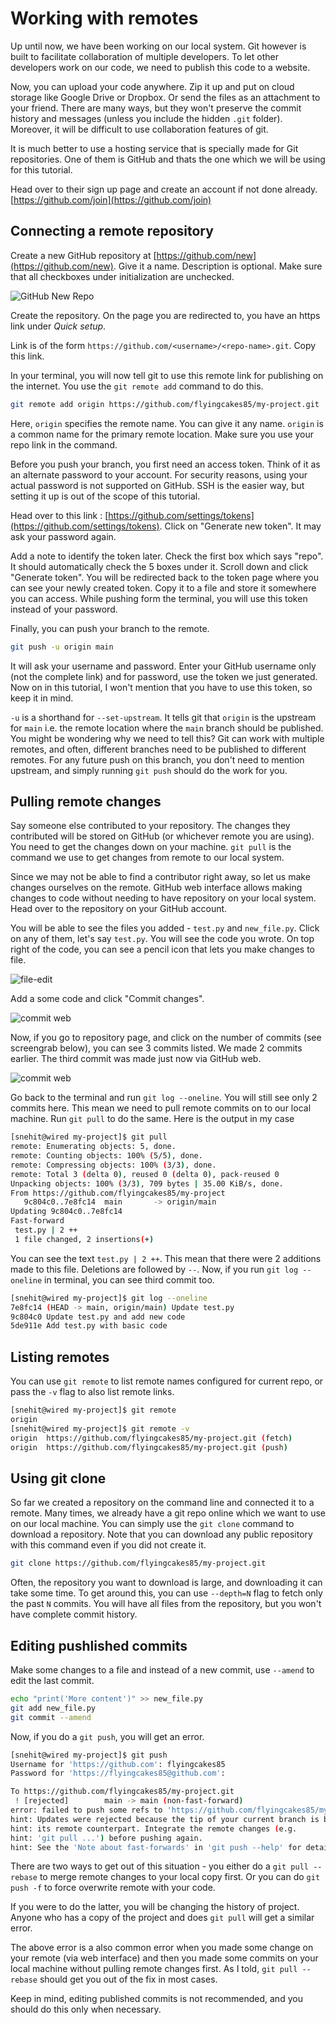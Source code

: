 # Working with remotes

Up until now, we have been working on our local system. Git however is built to facilitate collaboration of multiple developers. To let other developers work on our code, we need to publish this code to a website.

Now, you can upload your code anywhere. Zip it up and put on cloud storage like Google Drive or Dropbox. Or send the files as an attachment to your friend. There are many ways, but they won't preserve the commit history and messages (unless you include the hidden `.git` folder). Moreover, it will be difficult to use collaboration features of git.

It is much better to use a hosting service that is specially made for Git repositories. One of them is GitHub and thats the one which we will be using for this tutorial.

Head over to their sign up page and create an account if not done already.
[https://github.com/join](https://github.com/join)

## Connecting a remote repository

Create a new GitHub repository at [https://github.com/new](https://github.com/new). Give it a name. Description is optional. Make sure that all checkboxes under initialization are unchecked.

![](images/github-new-repo.png "GitHub New Repo")

Create the repository. On the page you are redirected to, you have an https link under _Quick setup_.

Link is of the form `https://github.com/<username>/<repo-name>.git`. Copy this link.

In your terminal, you will now tell git to use this remote link for publishing on the internet. You use the `git remote add` command to do this.

```sh
git remote add origin https://github.com/flyingcakes85/my-project.git
```

Here, `origin` specifies the remote name. You can give it any name. `origin` is a common name for the primary remote location. Make sure you use your repo link in the command.

Before you push your branch, you first need an access token. Think of it as an alternate password to your account. For security reasons, using your actual password is not supported on GitHub. SSH is the easier way, but setting it up is out of the scope of this tutorial.

Head over to this link : [https://github.com/settings/tokens](https://github.com/settings/tokens). Click on "Generate new token". It may ask your password again.

Add a note to identify the token later. Check the first box which says "repo". It should automatically check the 5 boxes under it. Scroll down and click "Generate token". You will be redirected back to the token page where you can see your newly created token. Copy it to a file and store it somewhere you can access. While pushing form the terminal, you will use this token instead of your password.

Finally, you can push your branch to the remote.

```sh
git push -u origin main
```

It will ask your username and password. Enter your GitHub username only (not the complete link) and for password, use the token we just generated. Now on in this tutorial, I won't mention that you have to use this token, so keep it in mind.

`-u` is a shorthand for `--set-upstream`. It tells git that `origin` is the upstream for `main` i.e. the remote location where the `main` branch should be published. You might be wondering why we need to tell this? Git can work with multiple remotes, and often, different branches need to be published to different remotes. For any future push on this branch, you don't need to mention upstream, and simply running `git push` should do the work for you.

## Pulling remote changes

Say someone else contributed to your repository. The changes they contributed will be stored on GitHub (or whichever remote you are using). You need to get the changes down on your machine. `git pull` is the command we use to get changes from remote to our local system.

Since we may not be able to find a contributor right away, so let us make changes ourselves on the remote. GitHub web interface allows making changes to code without needing to have repository on your local system. Head over to the repository on your GitHub account.

You will be able to see the files you added - `test.py` and `new_file.py`. Click on any of them, let's say `test.py`. You will see the code you wrote. On top right of the code, you can see a pencil icon that lets you make changes to file.

![](images/file-edit.png "file-edit")

Add a some code and click "Commit changes".

![](images/commit-web.png "commit web")

Now, if you go to repository page, and click on the number of commits (see screengrab below), you can see 3 commits listed. We made 2 commits earlier. The third commit was made just now via GitHub web.

![](images/commit-history.png "commit web")

Go back to the terminal and run `git log --oneline`. You will still see only 2 commits here. This mean we need to pull remote commits on to our local machine. Run `git pull` to do the same. Here is the output in my case

```sh
[snehit@wired my-project]$ git pull
remote: Enumerating objects: 5, done.
remote: Counting objects: 100% (5/5), done.
remote: Compressing objects: 100% (3/3), done.
remote: Total 3 (delta 0), reused 0 (delta 0), pack-reused 0
Unpacking objects: 100% (3/3), 709 bytes | 35.00 KiB/s, done.
From https://github.com/flyingcakes85/my-project
   9c804c0..7e8fc14  main       -> origin/main
Updating 9c804c0..7e8fc14
Fast-forward
 test.py | 2 ++
 1 file changed, 2 insertions(+)
```

You can see the text `test.py | 2 ++`. This mean that there were 2 additions made to this file. Deletions are followed by `--`. Now, if you run `git log --oneline` in terminal, you can see third commit too.

```sh
[snehit@wired my-project]$ git log --oneline
7e8fc14 (HEAD -> main, origin/main) Update test.py
9c804c0 Update test.py and add new code
5de911e Add test.py with basic code
```

## Listing remotes

You can use `git remote` to list remote names configured for current repo, or pass the `-v` flag to also list remote links.

```sh
[snehit@wired my-project]$ git remote
origin
[snehit@wired my-project]$ git remote -v
origin	https://github.com/flyingcakes85/my-project.git (fetch)
origin	https://github.com/flyingcakes85/my-project.git (push)
```

## Using git clone

So far we created a repository on the command line and connected it to a remote. Many times, we already have a git repo online which we want to use on our local machine. You can simply use the `git clone` command to download a repository. Note that you can download any public repository with this command even if you did not create it.

```sh
git clone https://github.com/flyingcakes85/my-project.git
```

Often, the repository you want to download is large, and downloading it can take some time. To get around this, you can use `--depth=N` flag to fetch only the past `N` commits. You will have all files from the repository, but you won't have complete commit history.

## Editing pushlished commits

Make some changes to a file and instead of a new commit, use `--amend` to edit the last commit.

```sh
echo "print('More content')" >> new_file.py
git add new_file.py
git commit --amend
```

Now, if you do a `git push`, you will get an error.

```sh
[snehit@wired my-project]$ git push
Username for 'https://github.com': flyingcakes85
Password for 'https://flyingcakes85@github.com':

To https://github.com/flyingcakes85/my-project.git
 ! [rejected]        main -> main (non-fast-forward)
error: failed to push some refs to 'https://github.com/flyingcakes85/my-project.git'
hint: Updates were rejected because the tip of your current branch is behind
hint: its remote counterpart. Integrate the remote changes (e.g.
hint: 'git pull ...') before pushing again.
hint: See the 'Note about fast-forwards' in 'git push --help' for details.
```

There are two ways to get out of this situation - you either do a `git pull --rebase` to merge remote changes to your local copy first. Or you can do `git push -f` to force overwrite remote with your code.

If you were to do the latter, you will be changing the history of project. Anyone who has a copy of the project and does `git pull` will get a similar error.

The above error is a also common error when you made some change on your remote (via web interface) and then you made some commits on your local machine without pulling remote changes first. As I told, `git pull --rebase` should get you out of the fix in most cases.

Keep in mind, editing published commits is not recommended, and you should do this only when necessary.
